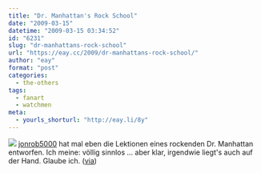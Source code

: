 ```yaml
---
title: "Dr. Manhattan's Rock School"
date: "2009-03-15"
datetime: "2009-03-15 03:34:52"
id: "6231"
slug: "dr-manhattans-rock-school"
url: "https://eay.cc/2009/dr-manhattans-rock-school/"
author: "eay"
format: "post"
categories:
  - the-others
tags:
  - fanart
  - watchmen
meta:
  - yourls_shorturl: "http://eay.li/8y"
---
```


![](/uploads/2009/drmanhattenrock.jpg) [jonrob5000](http://jonrob5000.blogspot.com/2009/03/dr-manhattans-rock-school.html) hat mal eben die Lektionen eines rockenden Dr. Manhattan entworfen. Ich meine: völlig sinnlos ... aber klar, irgendwie liegt's auch auf der Hand. Glaube ich. ([via](http://popmoderne.wordpress.com/2009/03/14/dr-manhattans-rock-school/))
